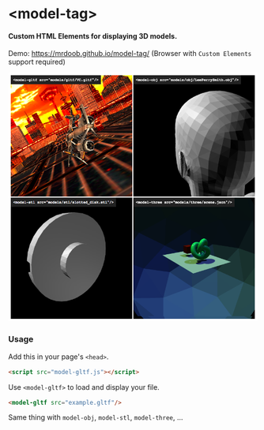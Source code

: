 &lt;model-tag&gt;
========

#### Custom HTML Elements for displaying 3D models. ####

Demo: https://mrdoob.github.io/model-tag/ (Browser with `Custom Elements` support required)

![Snapshot 1](screenshot.png)

### Usage ###

Add this in your page's `<head>`.

```html
<script src="model-gltf.js"></script>
```

Use `<model-gltf>` to load and display your file.

```html
<model-gltf src="example.gltf"/>
```

Same thing with `model-obj`, `model-stl`, `model-three`, ...

